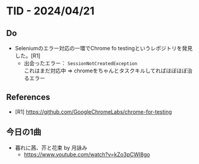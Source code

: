 # TID - 2024/04/21
<!--
## Learnings
- 
- 
-->


## Do
- Seleniumのエラー対応の一環でChrome fo testingというレポジトリを発見した。[R1]
  - 出会ったエラー： `SessionNotCreatedException` <br>
    これはまだ対応中
    ⇒ chromeをちゃんとタスクキルしてればほぼほぼ治るエラー



<!--
## Reflections & Insights
- 
- 
-->

<!--
## Plans for Tomorrow
- 
- 
-->

## References
- [R1] https://github.com/GoogleChromeLabs/chrome-for-testing

## 今日の1曲
- 暮れに茜、芥と花束 by 月詠み
  - https://www.youtube.com/watch?v=kZo3pCWI8go
